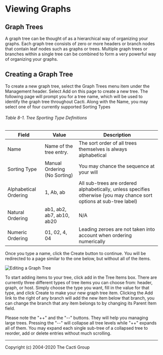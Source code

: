 # Viewing Graphs

## Graph Trees

A graph tree can be thought of as a hierarchical way of organizing your graphs.
Each graph tree consists of zero or more headers or branch nodes that contain
leaf nodes such as graphs or trees. Multiple graph trees or branches within a
single tree can be combined to form a very powerful way of organizing your
graphs.

## Creating a Graph Tree

To create a new graph tree, select the Graph Trees menu item under the
Management header. Select Add on this page to create a new tree. The following
page will prompt you for a tree name, which will be used to identify the graph
tree throughout Cacti. Along with the Name, you may select one of four
currently supported Sorting Types

###### Table 8-1. Tree Sporting Type Definitions

Field | Value | Description
--- | --- | ---
Name | Name of the tree entry. | The sort order of all trees themselves is always alphabetical
Sorting Type | Manual Ordering (No Sorting) | You may chance the sequence at your will
Alphabetical Ordering |  1, Ab, ab | All sub-trees are ordered alphabetically, unless specifies otherwise (you may chance sort options at sub-tree label)
Natural Ordering | ab1, ab2, ab7, ab10, ab20 | N/A
Numeric Ordering | 01, 02, 4, 04 | Leading zeroes are not taken into account when ordering numerically

Once you type a name, click the Create button to continue.
You will be redirected to a page similar to the one below,
but without all of the items.

![Editing a Graph Tree](images/graph-tree.png)

To start adding items to your tree, click add in the Tree Items box. There are
currently three different types of tree items you can choose from: header,
graph, or host. Simply choose the type you want, fill in the value for that
type, and click Create to make your new graph tree item. Clicking the Add link
to the right of any branch will add the new item below that branch, you can
change the branch that any item belongs to by changing its Parent Item field.

Please note the "++" and the "--" buttons. They will help you managing large
trees. Pressing the "--" will collapse all tree levels while "++" expands all
of them. You may expand each single sub-tree of a collapsed tree to reorder, add
or delete entries without much scrolling.

---
Copyright (c) 2004-2020 The Cacti Group
